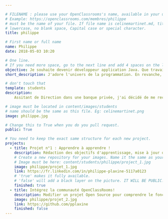 ```yaml
---

# FILENAME : please use your OpenClassrooms's name, available in your url.
# Example: https://openclassrooms.com/membres/philippe
# must be the name of your file. If file name is celinemartinet.md, title is celinemartinet.
# lowercase, no blank space, Capital case or special character.
title: philippe

# First name or full name
name: Philippe
date: 2018-05-03 10:20

# One line.
# If you need more space, go to the next line and add 4 spaces on the left, as in 'description'.
objective: Je souhaite devenir développeur application Java. Que travail et passion deviennent des synonymes.  
short_description: J'adore l'univers de la programmation. En revanche, personne ne m'a encore indiqué comment utiliser le frein dans la théorie de la relativité d'Einstein !  

# don't touch that
template: students
description:
    Assitant de Direction dans une banque privée, j'ai décidé de me reconvertir afin d'exercer le métier qui me passionne.        

# image must be located in content/images/students
# name should be the same as this file. Eg: celinemartinet.png
image: philippe.jpg

# Change this to True when you do you pull request.
public: True

# You need to keep the exact same structure for each new project.
projects:
  - title: Projet n°1 : Apprendre à apprendre !
    description: Rédaction des objectifs d'apprentissage, mise à jour de son CV et profil LinkedIn, mise en place d'un journal de bord. 
    # Create a new repository for your images. Name it the same as your nickname and profile picture.
    # Image must be here: content/students/philippe/project_1.jpg
    image: philippe/projet_1.jpg
    link: https://fr.linkedin.com/in/philippe-plaxine-5117a0123
    # 'true' makes it fully available.
    # 'false' will add a black layer on the picture. IT WILL BE PUBLIC!
    finished: true
  - title: Intégrez la communauté OpenClassRooms!
    description: Modifier un projet Open Source pour comprendre le fonctionnement de Git, de Github et des pull requests. 
    image: philippe/projet_2.jpg
    link: https://github.com/pplaxine
    finished: false
---
```

